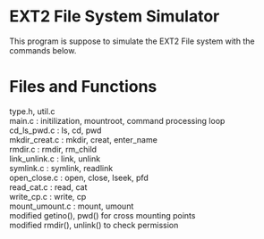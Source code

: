 # EXT2 File System Simulator
This program is suppose to simulate the EXT2 File system with the commands below.

# Files and Functions
type.h, util.c\
main.c         : initilization, mountroot, command processing loop\
cd_ls_pwd.c    : ls, cd, pwd \
mkdir_creat.c  : mkdir, creat, enter_name\
rmdir.c        : rmdir, rm_child \
link_unlink.c  : link, unlink\
symlink.c      : symlink, readlink\
open_close.c   : open, close, lseek, pfd\
read_cat.c     : read, cat \
write_cp.c     : write, cp \
mount_umount.c : mount, umount\
modified getino(), pwd() for cross mounting points\
modified rmdir(), unlink() to check permission
